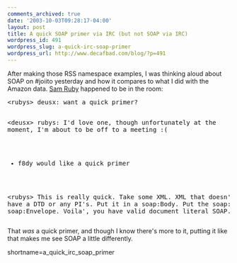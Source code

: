 ```yaml
---
comments_archived: true
date: '2003-10-03T09:28:17-04:00'
layout: post
title: A quick SOAP primer via IRC (but not SOAP via IRC)
wordpress_id: 491
wordpress_slug: a-quick-irc-soap-primer
wordpress_url: http://www.decafbad.com/blog/?p=491
---
```

<p>
After making those RSS namespace examples, I was thinking aloud about
SOAP on #joiito yesterday and how it compares to what I did with the Amazon
data.  <a href="http://www.intertwingly.com">Sam Ruby</a>
happened to be in the room:
</p>
<pre>&lt;rubys&gt; deusx: want a quick primer?

&lt;deusx&gt; rubys: I'd love one, though unfortunately at the moment,
I'm about to be off to a meeting :(

* f8dy would like a quick primer

&lt;rubys&gt; This is really quick.  Take some XML.  XML that doesn't
have a DTD or any PI's.  Put it in a soap:Body.  Put the soap:Body in
a soap:Envelope.  Voila', you have valid document literal SOAP.</pre>
<p>
That <i>was</i> a quick primer, and though I know there's more to
it, putting it like that makes me see SOAP a little differently.
</p>
<!--more-->
shortname=a_quick_irc_soap_primer
